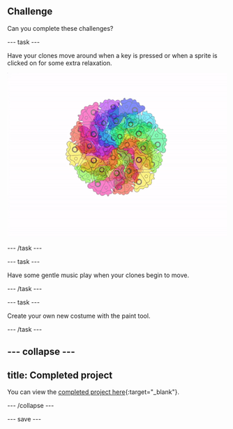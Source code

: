 ## Challenge

<div style="display: flex; flex-wrap: wrap">
<div style="flex-basis: 200px; flex-grow: 1; margin-right: 15px;">
Can you complete these challenges?
</div>
</div>

--- task ---

Have your clones move around when a key is pressed or when a sprite is clicked on for some extra relaxation.

![Animated mandala with moving clones.](images/step_9.gif)

--- /task ---

--- task ---

Have some gentle music play when your clones begin to move.

--- /task ---

--- task ---

Create your own new costume with the paint tool.

--- /task ---


--- collapse ---
---
title: Completed project
---

You can view the [completed project here](https://scratch.mit.edu/projects/536953224/){:target="_blank"}.

--- /collapse ---

--- save ---
